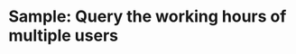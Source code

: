 # Sample: Query the working hours of multiple users

<!-- https://docs.microsoft.com/en-us/dynamics365/customer-engagement/developer/sample-query-working-hours-multiple-users -->